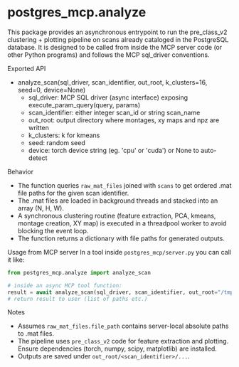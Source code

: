 # postgres_mcp.analyze

This package provides an asynchronous entrypoint to run the pre_class_v2 clustering + plotting
pipeline on scans already cataloged in the PostgreSQL database. It is designed to be called from
inside the MCP server code (or other Python programs) and follows the MCP sql_driver conventions.

Exported API

- analyze_scan(sql_driver, scan_identifier, out_root, k_clusters=16, seed=0, device=None)
  - sql_driver: MCP SQL driver (async interface) exposing execute_param_query(query, params)
  - scan_identifier: either integer scan_id or string scan_name
  - out_root: output directory where montages, xy maps and npz are written
  - k_clusters: k for kmeans
  - seed: random seed
  - device: torch device string (eg. 'cpu' or 'cuda') or None to auto-detect

Behavior

- The function queries `raw_mat_files` joined with `scans` to get ordered .mat file paths
  for the given scan identifier.
- The .mat files are loaded in background threads and stacked into an array (N, H, W).
- A synchronous clustering routine (feature extraction, PCA, kmeans, montage creation, XY map)
  is executed in a threadpool worker to avoid blocking the event loop.
- The function returns a dictionary with file paths for generated outputs.

Usage from MCP server
In a tool inside `postgres_mcp/server.py` you can call it like:

```python
from postgres_mcp.analyze import analyze_scan

# inside an async MCP tool function:
result = await analyze_scan(sql_driver, scan_identifier, out_root="/tmp/scan_outputs", k_clusters=16)
# return result to user (list of paths etc.)
```

Notes

- Assumes `raw_mat_files.file_path` contains server-local absolute paths to .mat files.
- The pipeline uses `pre_class_v2` code for feature extraction and plotting. Ensure dependencies (torch, numpy, scipy, matplotlib) are installed.
- Outputs are saved under `out_root/<scan_identifier>/...`.
